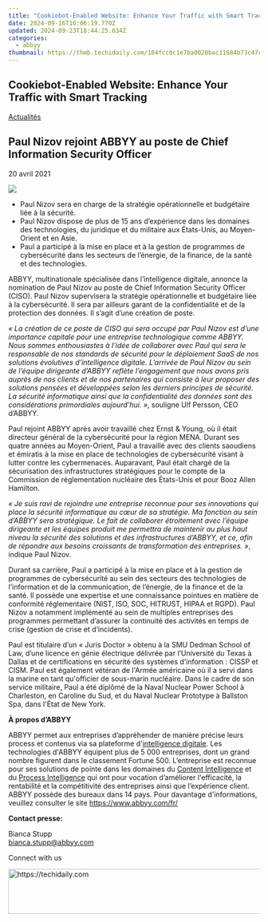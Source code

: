 ```yaml
---
title: "Cookiebot-Enabled Website: Enhance Your Traffic with Smart Tracking"
date: 2024-09-16T16:06:19.770Z
updated: 2024-09-23T18:44:25.634Z
categories:
  - abbyy
thumbnail: https://thmb.techidaily.com/104fcc0c1e7ba0020bac11684b73c47c97661f3e4742e08d1374a286a48bed4c.jpg
---
```


## Cookiebot-Enabled Website: Enhance Your Traffic with Smart Tracking

[Actualités](https://tools.techidaily.com/abbyy/products/)

## Paul Nizov rejoint ABBYY au poste de Chief Information Security Officer

20 avril 2021

![](https://content.abbyy.com/-/media/project/abbyy/abbyy/branchtemplates/shutterstock_1272462163_1296-x-729.jpg?h=729&iar=0&w=1296)

* Paul Nizov sera en charge de la stratégie opérationnelle et budgétaire liée à la sécurité.
* Paul Nizov dispose de plus de 15 ans d’expérience dans les domaines des technologies, du juridique et du militaire aux États-Unis, au Moyen-Orient et en Asie.
* Paul a participé à la mise en place et à la gestion de programmes de cybersécurité dans les secteurs de l’énergie, de la finance, de la santé et des technologies.

ABBYY, multinationale spécialisée dans l’intelligence digitale, annonce la nomination de Paul Nizov au poste de Chief Information Security Officer (CISO). Paul Nizov supervisera la stratégie opérationnelle et budgétaire liée à la cybersécurité. Il sera par ailleurs garant de la confidentialité et de la protection des données. Il s’agit d’une création de poste.

_« La création de ce poste de CISO qui sera occupé par Paul Nizov est d’une importance capitale pour une entreprise technologique comme ABBYY. Nous sommes enthousiastes à l’idée de collaborer avec Paul qui sera le responsable de nos standards de sécurité pour le déploiement SaaS de nos solutions évolutives d’intelligence digitale. L’arrivée de Paul Nizov au sein de l’équipe dirigeante d’ABBYY reflète l’engagement que nous avons pris auprès de nos clients et de nos partenaires qui consiste à leur proposer des solutions pensées et développées selon les derniers principes de sécurité. La sécurité informatique ainsi que la confidentialité des données sont des considérations primordiales aujourd’hui. »_, souligne Ulf Persson, CEO d’ABBYY.

Paul rejoint ABBYY après avoir travaillé chez Ernst & Young, où il était directeur général de la cybersécurité pour la région MENA. Durant ses quatre années au Moyen-Orient, Paul a travaillé avec des clients saoudiens et émiratis à la mise en place de technologies de cybersécurité visant à lutter contre les cybermenaces. Auparavant, Paul était chargé de la sécurisation des infrastructures stratégiques pour le compte de la Commission de réglementation nucléaire des États-Unis et pour Booz Allen Hamilton.

_« Je suis ravi de rejoindre une entreprise reconnue pour ses innovations qui place la sécurité informatique au cœur de sa stratégie. Ma fonction au sein d’ABBYY sera stratégique. Le fait de collaborer étroitement avec l’équipe dirigeante et les équipes produit me permettra de maintenir au plus haut niveau la sécurité des solutions et des infrastructures d’ABBYY, et ce, afin de répondre aux besoins croissants de transformation des entreprises. »_, indique Paul Nizov.

Durant sa carrière, Paul a participé à la mise en place et à la gestion de programmes de cybersécurité au sein des secteurs des technologies de l'information et de la communication, de l’énergie, de la finance et de la santé. Il possède une expertise et une connaissance pointues en matière de conformité réglementaire (NIST, ISO, SOC, HITRUST, HIPAA et RGPD). Paul Nizov a notamment implémenté au sein de multiples entreprises des programmes permettant d’assurer la continuité des activités en temps de crise (gestion de crise et d’incidents).

Paul est titulaire d’un « Juris Doctor » obtenu à la SMU Dedman School of Law, d’une licence en génie électrique délivrée par l’Université du Texas à Dallas et de certifications en sécurité des systèmes d’information : CISSP et CISM. Paul est également vétéran de l'Armée américaine où il a servi dans la marine en tant qu'officier de sous-marin nucléaire. Dans le cadre de son service militaire, Paul a été diplômé de la Naval Nuclear Power School à Charleston, en Caroline du Sud, et du Naval Nuclear Prototype à Ballston Spa, dans l'État de New York.

**À propos d’ABBYY**

ABBYY permet aux entreprises d’appréhender de manière précise leurs process et contenus via sa plateforme d'[intelligence digitale](https://tools.techidaily.com/abbyy/products/). Les technologies d'ABBYY équipent plus de 5 000 entreprises, dont un grand nombre figurent dans le classement Fortune 500\. L’entreprise est reconnue pour ses solutions de pointe dans les domaines du [Content Intelligence](https://tools.techidaily.com/abbyy/products/) et du [Process Intelligence](https://tools.techidaily.com/abbyy/products/) qui ont pour vocation d’améliorer l'efficacité, la rentabilité et la compétitivité des entreprises ainsi que l’expérience client. ABBYY possède des bureaux dans 14 pays. Pour davantage d'informations, veuillez consulter le site <https://www.abbyy.com/fr/>

**Contact presse:**

Bianca Stupp  
[bianca.stupp@abbyy.com](https://tools.techidaily.com/abbyy/products/)  
  
Connect with us

<ins class="adsbygoogle"
     style="display:block"
     data-ad-format="autorelaxed"
     data-ad-client="ca-pub-7571918770474297"
     data-ad-slot="1223367746"></ins>

<ins class="adsbygoogle"
     style="display:block"
     data-ad-client="ca-pub-7571918770474297"
     data-ad-slot="8358498916"
     data-ad-format="auto"
     data-full-width-responsive="true"></ins>



<!-- affiliate ads begin -->
<a href="https://unicoeye.pxf.io/c/5597632/2134249/18498" target="_top" id="2134249">
  <img src="//a.impactradius-go.com/display-ad/18498-2134249" border="0" alt="https://techidaily.com" width="728" height="90"/>
</a>
<img height="0" width="0" src="https://unicoeye.pxf.io/i/5597632/2134249/18498" style="position:absolute;visibility:hidden;" border="0" />
<!-- affiliate ads end -->

